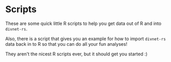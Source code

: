 # Scripts

These are some quick little R scripts to help you get data out of R and into `divnet-rs`. 

Also, there is a script that gives you an example for how to import `divnet-rs` data back in to R so that you can do all your fun analyses!

They aren't the nicest R scripts ever, but it should get you started :)